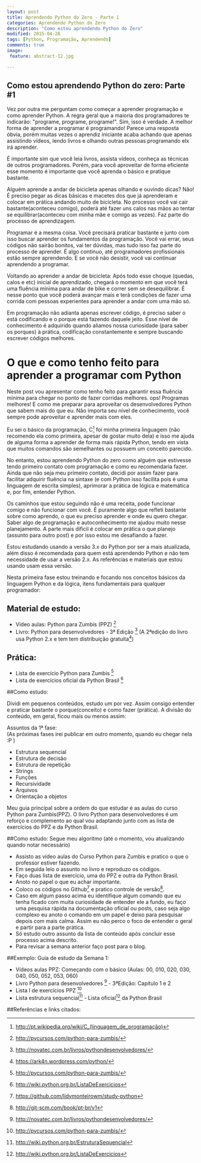 ```yaml
---
layout: post
title: Aprendendo Python do Zero - Parte 1
categories: Aprendendo Python do Zero
description: "Como estou aprendendo Python do Zero"
modified: 2015-04-28
tags: [Python, Programação, Aprendendo]
comments: true
image:
 feature: abstract-12.jpg

---
```


## Como estou aprendendo Python do zero: Parte #1

Vez por outra me perguntam como começar a aprender programação e como aprender Python. A regra geral que a maioria dos programadores te indicarão: "programe, programe, programe!". Sim, isso é verdade. A melhor forma de aprender a programar é programando! Parece uma resposta óbvia, porém muitas vezes o aprendiz iniciante acaba achando que apenas assistindo vídeos, lendo livros e olhando outras pessoas programando elx irá aprender. 

É importante sim que você leia livros, assista vídeos, conheça as técnicas de outros programadores. Porém, para você aproveitar de forma eficiente esse momento é importante que você aprenda o básico e pratique bastante.  

Alguém aprende a andar de bicicleta apenas olhando e ouvindo dicas? Não! É preciso pegar as dicas básicas e macetes dos que já aprenderam e colocar em prática andando muito de bicicleta. No processo você vai cair bastante(aconteceu comigo), poderá até fazer uns calos nas mãos ao tentar se equilibrar(aconteceu com minha mãe e comigo as vezes). Faz parte do processo de aprendizagem.  

Programar é a mesma coisa. Você precisará praticar bastante e junto com isso buscar aprender os fundamentos da programação. Você vai errar, seus códigos não sairão bonitos, vai ter dúvidas, mas tudo isso faz parte do processo de aprender. É algo continuo, até programadores profissionais estão sempre aprendendo. E se você não desistir, você vai continuar aprendendo a programar. 

Voltando ao aprender a andar de bicicleta: Após todo esse choque (quedas, calos e etc) inicial de aprendizado, chegará o momento em que você terá uma fluência mínima para andar de bike e correr sem se desequilibrar. É nesse ponto que você poderá avançar mais e terá condições de fazer uma corrida com pessoas experientes para aprender a andar com uma mão só. 

Em programação não adianta apenas escrever código, é preciso saber o está codificando e o porque está fazendo daquele jeito. Esse nível de conhecimento é adquirido quando aliamos nossa curiosidade (para saber os porques) à prática, codificação constantemente e sempre buscando escrever códigos melhores. 

# O que e como tenho feito para aprender a programar com  Python 

Neste post vou apresentar como tenho feito para garantir essa fluência mínima para chegar no ponto de fazer corridas melhores. ops! Programas melhores! E como me preparar para aproveitar os desenvolvedores Python que sabem mais do que eu. Não importa seu nível de conhecimento, você sempre pode aproveitar e aprender mais com eles.

Eu sei o básico da programação, C[^1] foi minha primeira linguagem (não recomendo ela como primeira, apesar de gostar muito dela) e isso me ajuda de alguma forma a aprender de forma mais rápida Python, tendo em vista que muitos comandos são semelhantes ou possuem um conceito parecido. 

No entanto, estou aprendendo Python do zero como alguém que estivesse tendo primeiro contato com programação e como eu recomendaria fazer. Ainda que não seja meu primeiro contato, decidi por assim fazer para facilitar adquirir fluência na sintaxe (e com Python isso facilita pois é uma linguagem de escrita simples), aprimorar a prática de lógica e matemática e, por fim, entender Python.  

Os caminhos que estou seguindo não é uma receita, pode funcionar comigo e não funcionar com você. É puramente algo que refleti bastante sobre como aprendo, o que eu preciso aprender e onde eu quero chegar. Saber algo de programação e autoconhecimento me ajudou muito nesse planejamento. A parte mais dificil é colocar em prática o que planejo (assunto para outro post) e por isso estou me desafiando a fazer. 

Estou estudando usando a versão 3.x do Python por ser a mais atualizada, além disso é recomendada para quem está aprendendo Python e não tem necessidade de usar a versão 2.x. As referências e materiais que estou usando usam essa versão. 

Nesta primeira fase estou treinando e focando nos conceitos básicos da linguagem Python e da lógica, itens fundamentais para qualquer programador:

## Material de estudo: 

- Vídeo aulas: Python para Zumbis (PPZ) [^2]
- Livro: Python para desenvolvedores - 3ª Edição [^3]
(A 2ªedição do livro usa Python 2.x e tem tem distribuição gratuita[^4])

## Prática: 
- Lista de exercício Python para Zumbis [^2]
- Lista de exercícios oficial da Python Brasil [^5]

##Como estudo: 

Dividi em pequenos conteúdos, estudo um por vez. Assim consigo entender e praticar bastante o porque(conceito) e como fazer (prática).  A divisão do conteúdo, em geral, ficou mais ou menos assim:  

Assuntos da 1ª fase: <br />
(As próximas fases irei publicar em outro momento, quando eu chegar nela :P )
- Estrutura sequencial  
- Estrutura de decisão
- Estrutura de repetição
- Strings
- Funções
- Recursividade
- Arquivos
- Orientação a objetos


Meu guia principal sobre a ordem do que estudar é as aulas do curso Python para Zumbis(PPZ). O livro Python para desenvolvedores é um reforço e complemento ao qual vou adaptando junto com as lista de exercícios do PPZ e da Python Brasil. 

##Como estudo: Segue meu algoritmo 
(até o momento, vou atualizando quando notar necessário)

- Assisto as vídeo aulas do Curso Python para Zumbis e pratico o que o professor estiver fazendo. 
- Em seguida leio o assunto no livro e reproduzo os códigos. 
- Faço duas lista de exercício, uma do PPZ e outra da Python Brasil. 
- Anoto no papel o que eu achar importante. 
- Coloco os códigos no Github[^6] e pratico controle de versão[^7]. 
- Caso em algum passo acima eu identifique algum comando que eu tenha ficado com muita curiosidade de entender ele a fundo, eu faço uma pesquisa rápida na documentação oficial ou posts, caso seja algo complexo eu anoto o comando em um papel e deixo para pesquisar depois com mais calma. Assim eu não perco o foco de entender o geral e partir para a parte prática. 
- Só estudo outro assunto da lista de conteúdo após concluir esse processo acima descrito.
- Para revisar a semana anterior faço post para o blog.

##Exemplo: Guia de estudo da Semana 1: 
- Vídeos aulas PPZ: Começando com o básico (Aulas: 00, 010, 020, 030, 040, 050, 052, 053, 060)
- Livro Python para desenvolvedores [^3] - 3ªEdição: Capítulo 1 e 2
- Lista I de exercícios PPZ [^2]
- Lista estrutura sequencial[^8] - Lista oficial[^5] da Python Brasil

##Referências e links citados: 

[^1]: <http://pt.wikipedia.org/wiki/C_(linguagem_de_programação)>
[^2]: <http://pycursos.com/python-para-zumbis/>
[^3]: <http://novatec.com.br/livros/pythondesenvolvedores/>
[^4]: <https://ark4n.wordpress.com/python/>
[^5]: <http://wiki.python.org.br/ListaDeExercicios>
[^6]: <https://github.com/lidymonteirowm/study-python>
[^7]: <http://git-scm.com/book/pt-br/v1>
[^8]: <http://wiki.python.org.br/EstruturaSequencial>

